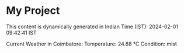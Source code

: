 # My Project

This content is dynamically generated in Indian Time (IST): 2024-02-01 09:42:41 IST


Current Weather in Coimbatore:
Temperature: 24.88 °C
Condition: mist
